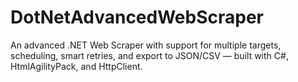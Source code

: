 # DotNetAdvancedWebScraper
 An advanced .NET Web Scraper with support for multiple targets, scheduling, smart retries, and export to JSON/CSV — built with C#, HtmlAgilityPack, and HttpClient.
